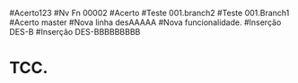 #Acerto123
#Nv Fn 00002
#Acerto
#Teste 001.branch2
#Teste 001.Branch1
#Acerto master
#Nova linha desAAAAA
#Nova funcionalidade.
#Inserção DES-B
#Inserção DES-BBBBBBBBB
# TCC.
